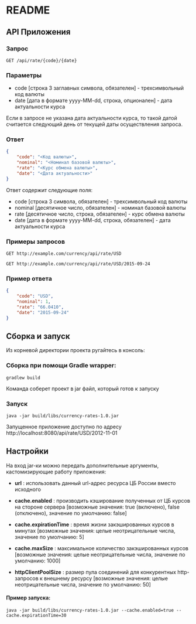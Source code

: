 # README #


API Приложения
--------------

### Запрос

    GET /api/rate/{code}/{date}


### Параметры

* code [строка 3 заглавных символа, обязателен] - трехсимвольный код валюты
* date [дата в формате yyyy-MM-dd, строка, опционален] - дата актуальности курса

Если в запросе не указана дата актуальности курса, то такой датой считается
следующий день от текущей даты осуществления запроса.

### Ответ

```json
{
    "code": "<Код валюты>",
    "nominal": "<Номинал базовой валюты>",
    "rate": "<Курс обмена валюты>",
    "date": "<Дата актуальности>"
}
```

Ответ содержит следующие поля:

* code [строка 3 символа, обязателен] - трехсимвольный код валюты
* nominal [десятичное число, обязателен] - номинал базовой валюты
* rate [десятичное число, строка, обязателен] - курс обмена валюты
* date [дата в формате yyyy-MM-dd, строка, обязателен] - дата актуальности курса


### Примеры запросов

    GET http://example.com/currency/api/rate/USD

    GET http://example.com/currency/api/rate/USD/2015-09-24


### Пример ответа

```json
{
    "code": "USD",
    "nominal": 1,
    "rate": "66.0410",
    "date": "2015-09-24"
}
```

Сборка и запуск
---------------

Из корневой директории проекта ругайтесь в консоль:

### Сборка при помощи Gradle wrapper:
    gradlew build
Команда соберет проект в jar файл, который готов к запуску

### Запуск
    java -jar build/libs/currency-rates-1.0.jar
Запущенное приложение доступно по адресу
    http://localhost:8080/api/rate/USD/2012-11-01

Настройки
---------

На вход jar-ки можно передать дополнительные аргументы, кастомизирующие работу приложения:

*  **url** : использовать данный url-адрес ресурса ЦБ России вместо исходного

*  **cache.enabled** : производить кэширование полученных от ЦБ курсов на стороне сервера [возможные значения: true (включено), false (отключено), значение по умолчанию: false]

*  **cache.expirationTime**  : время жизни закэшированных курсов в минутах [возможные значения: целые неотрицательные числа, значение по умолчанию: 5]

*  **cache.maxSize** : максимальное количество закэшированных курсов [возможные значения: целые неотрицательные числа, значение по умолчанию: 1000]

*  **httpClientPoolSize** : размер пула соединений для конкурентных http-запросов к внешнему ресурсу [возможные значения: целые неотрицательные числа, значение по умолчанию: 50]

#### Пример запуска:
    java -jar build/libs/currency-rates-1.0.jar --cache.enabled=true --cache.expirationTime=30
